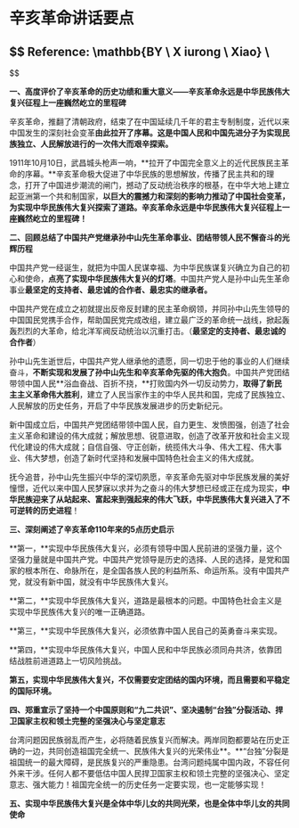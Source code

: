 # 辛亥革命讲话要点

$$
Reference: \mathbb{BY \ X iurong  \ Xiao}
\\
----------------------
$$



**一、高度评价了辛亥革命的历史功绩和重大意义——辛亥革命永远是中华民族伟大复兴征程上一座巍然屹立的里程碑**

​    辛亥革命，推翻了清朝政府，结束了在中国延续几千年的君主专制制度，近代以来中国发生的深刻社会变革**由此拉开了序幕。这是中国人民和中国先进分子为实现民族独立、人民解放进行的一次伟大而艰辛探索。**

​    1911年10月10日，武昌城头枪声一响，**拉开了中国完全意义上的近代民族民主革命的序幕。**辛亥革命极大促进了中华民族的思想解放，传播了民主共和的理念，打开了中国进步潮流的闸门，撼动了反动统治秩序的根基，在中华大地上建立起亚洲第一个共和制国家，**以巨大的震撼力和深刻的影响力推动了中国社会变革，为实现中华民族伟大复兴探索了道路。辛亥革命永远是中华民族伟大复兴征程上一座巍然屹立的里程碑！**

 

**二、回顾总结了中国共产党继承孙中山先生革命事业、团结带领人民不懈奋斗的光辉历程**

​    中国共产党一经诞生，就把为中国人民谋幸福、为中华民族谋复兴确立为自己的初心和使命，**点亮了实现中华民族伟大复兴的灯塔**。中国共产党人是孙中山先生革命事业**最坚定的支持者、最忠诚的合作者、最忠实的继承者。**

​    中国共产党在成立之初就提出反帝反封建的民主革命纲领，并同孙中山先生领导的中国国民党携手合作，帮助国民党完成改组，建立最广泛的革命统一战线，掀起轰轰烈烈的大革命，给北洋军阀反动统治以沉重打击。（**最坚定的支持者、最忠诚的合作者**）

​    孙中山先生逝世后，中国共产党人继承他的遗愿，同一切忠于他的事业的人们继续奋斗，**不断实现和发展了孙中山先生和辛亥革命先驱的伟大抱负**。中国共产党团结带领中国人民**浴血奋战、百折不挠，**打败国内外一切反动势力，**取得了新民主主义革命伟大胜利**，建立了人民当家作主的中华人民共和国，完成了民族独立、人民解放的历史任务，开启了中华民族发展进步的历史新纪元。

​    新中国成立后，中国共产党团结带领中国人民，自力更生、发愤图强，创造了社会主义革命和建设的伟大成就；解放思想、锐意进取，创造了改革开放和社会主义现代化建设的伟大成就；自信自强、守正创新，统揽伟大斗争、伟大工程、伟大事业、伟大梦想，创造了新时代坚持和发展中国特色社会主义的伟大成就。

​    抚今追昔，孙中山先生振兴中华的深切夙愿，辛亥革命先驱对中华民族发展的美好憧憬，近代以来中国人民梦寐以求并为之奋斗的伟大梦想已经或正在成为现实，**中华民族迎来了从站起来、富起来到强起来的伟大飞跃，中华民族伟大复兴进入了不可逆转的历史进程**！

 

**三、深刻阐述了辛亥革命110年来的5点历史启示**

**第一，**实现中华民族伟大复兴，必须有领导中国人民前进的坚强力量，这个坚强力量就是中国共产党。中国共产党领导是历史的选择、人民的选择，是党和国家的根本所在、命脉所在，是全国各族人民的利益所系、命运所系。没有中国共产党，就没有新中国，就没有中华民族伟大复兴。

**第二，**实现中华民族伟大复兴，道路是最根本的问题。中国特色社会主义是实现中华民族伟大复兴的唯一正确道路。

**第三，**实现中华民族伟大复兴，必须依靠中国人民自己的英勇奋斗来实现。

**第四，**实现中华民族伟大复兴，中国人民和中华民族必须同舟共济，依靠团结战胜前进道路上一切风险挑战。

**第五，实现中华民族伟大复兴，不仅需要安定团结的国内环境，而且需要和平稳定的国际环境。**

 

**四、郑重宣示了坚持一个中国原则和“九二共识”、坚决遏制“台独”分裂活动、捍卫国家主权和领土完整的坚强决心与坚定意志**

​    台湾问题因民族弱乱而产生，必将随着民族复兴而解决。两岸同胞都要站在历史正确的一边，共同创造祖国完全统一、民族伟大复兴的光荣伟业**。**“台独”分裂是祖国统一的最大障碍，是民族复兴的严重隐患。台湾问题纯属中国内政，不容任何外来干涉。任何人都不要低估中国人民捍卫国家主权和领土完整的坚强决心、坚定意志、强大能力！祖国完全统一的历史任务一定要实现，也一定能够实现！

 

**五、实现中华民族伟大复兴是全体中华儿女的共同光荣，也是全体中华儿女的共同使命**